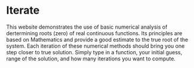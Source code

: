 Iterate
=======

This website demonstrates the use of basic numerical analysis of dertermining roots (zero) of real continuous functions. Its 
principles are based on Mathematics and provide a good estimate to the true root of the system.  Each iteration of these numerical methods
should bring you one step closer to true solution. Simply type in a function, your initial guess, range of the solution, and how many iterations you want to compute.

